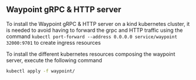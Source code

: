 ## Waypoint gRPC & HTTP server

To install the Waypoint gRPC & HTTP server on a kind kubernetes cluster, it is needed to avoid having to forward the grpc and HTTP 
traffic using the command `kubectl port-forward --address 0.0.0.0 service/waypoint 32000:9701` to create ingress resources

To install the different kubernetes resources composing the waypoint server, execute the following command
```bash
kubectl apply -f waypoint/
```
